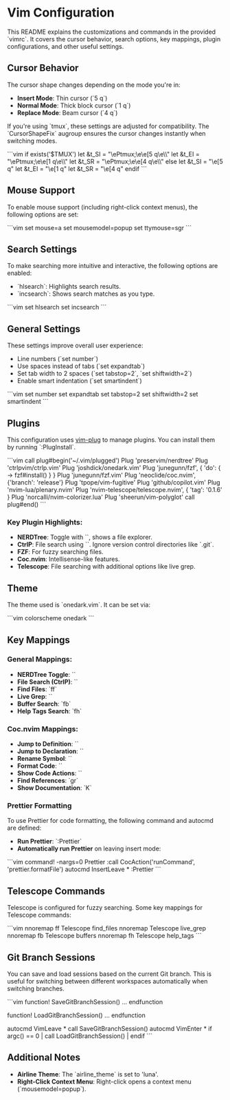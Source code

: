 # Vim Configuration

This README explains the customizations and commands in the provided \`vimrc\`. It covers the cursor behavior, search options, key mappings, plugin configurations, and other useful settings.

## Cursor Behavior

The cursor shape changes depending on the mode you're in:

- **Insert Mode**: Thin cursor (\`5 q\`)
- **Normal Mode**: Thick block cursor (\`1 q\`)
- **Replace Mode**: Beam cursor (\`4 q\`)

If you're using \`tmux\`, these settings are adjusted for compatibility. The \`CursorShapeFix\` augroup ensures the cursor changes instantly when switching modes.

\`\`\`vim
if exists('$TMUX')
  let &t_SI = "\\ePtmux;\\e\\e[5 q\\e\\\\"
  let &t_EI = "\\ePtmux;\\e\\e[1 q\\e\\\\"
  let &t_SR = "\\ePtmux;\\e\\e[4 q\\e\\\\"
else
  let &t_SI = "\\e[5 q"
  let &t_EI = "\\e[1 q"
  let &t_SR = "\\e[4 q"
endif
\`\`\`

## Mouse Support

To enable mouse support (including right-click context menus), the following options are set:

\`\`\`vim
set mouse=a
set mousemodel=popup
set ttymouse=sgr
\`\`\`

## Search Settings

To make searching more intuitive and interactive, the following options are enabled:

- \`hlsearch\`: Highlights search results.
- \`incsearch\`: Shows search matches as you type.

\`\`\`vim
set hlsearch
set incsearch
\`\`\`

## General Settings

These settings improve overall user experience:

- Line numbers (\`set number\`)
- Use spaces instead of tabs (\`set expandtab\`)
- Set tab width to 2 spaces (\`set tabstop=2\`, \`set shiftwidth=2\`)
- Enable smart indentation (\`set smartindent\`)

\`\`\`vim
set number
set expandtab
set tabstop=2
set shiftwidth=2
set smartindent
\`\`\`

## Plugins

This configuration uses [vim-plug](https://github.com/junegunn/vim-plug) to manage plugins. You can install them by running \`:PlugInstall\`.

\`\`\`vim
call plug#begin('~/.vim/plugged')
Plug 'preservim/nerdtree'
Plug 'ctrlpvim/ctrlp.vim'
Plug 'joshdick/onedark.vim'
Plug 'junegunn/fzf', { 'do': { -> fzf#install() } }
Plug 'junegunn/fzf.vim'
Plug 'neoclide/coc.nvim', {'branch': 'release'}
Plug 'tpope/vim-fugitive'
Plug 'github/copilot.vim'
Plug 'nvim-lua/plenary.nvim'
Plug 'nvim-telescope/telescope.nvim', { 'tag': '0.1.6' }
Plug 'norcalli/nvim-colorizer.lua'
Plug 'sheerun/vim-polyglot'
call plug#end()
\`\`\`

### Key Plugin Highlights:

- **NERDTree**: Toggle with \`<C-n>\`, shows a file explorer.
- **CtrlP**: File search using \`<C-p>\`. Ignore version control directories like \`.git\`.
- **FZF**: For fuzzy searching files.
- **Coc.nvim**: Intellisense-like features.
- **Telescope**: File searching with additional options like live grep.

## Theme

The theme used is \`onedark.vim\`. It can be set via:

\`\`\`vim
colorscheme onedark
\`\`\`

## Key Mappings

### General Mappings:

- **NERDTree Toggle**: \`<C-n>\`
- **File Search (CtrlP)**: \`<C-p>\`
- **Find Files**: \`ff\`
- **Live Grep**: \`<C-S-F>\`
- **Buffer Search**: \`fb\`
- **Help Tags Search**: \`fh\`

### Coc.nvim Mappings:

- **Jump to Definition**: \`<C-b>\`
- **Jump to Declaration**: \`<C-S-b>\`
- **Rename Symbol**: \`<S-F6>\`
- **Format Code**: \`<C-A-l>\`
- **Show Code Actions**: \`<A-CR>\`
- **Find References**: \`gr\`
- **Show Documentation**: \`K\`

### Prettier Formatting

To use Prettier for code formatting, the following command and autocmd are defined:

- **Run Prettier**: \`:Prettier\`
- **Automatically run Prettier** on leaving insert mode:

\`\`\`vim
command! -nargs=0 Prettier :call CocAction('runCommand', 'prettier.formatFile')
autocmd InsertLeave * :Prettier
\`\`\`

## Telescope Commands

Telescope is configured for fuzzy searching. Some key mappings for Telescope commands:

\`\`\`vim
nnoremap ff <cmd>Telescope find_files<cr>
nnoremap <C-S-F> <cmd>Telescope live_grep<cr>
nnoremap fb <cmd>Telescope buffers<cr>
nnoremap fh <cmd>Telescope help_tags<cr>
\`\`\`

## Git Branch Sessions

You can save and load sessions based on the current Git branch. This is useful for switching between different workspaces automatically when switching branches.

\`\`\`vim
function! SaveGitBranchSession()
  ...
endfunction

function! LoadGitBranchSession()
  ...
endfunction

autocmd VimLeave * call SaveGitBranchSession()
autocmd VimEnter * if argc() == 0 | call LoadGitBranchSession() | endif
\`\`\`

## Additional Notes

- **Airline Theme**: The \`airline_theme\` is set to 'luna'.
- **Right-Click Context Menu**: Right-click opens a context menu (\`mousemodel=popup\`).
